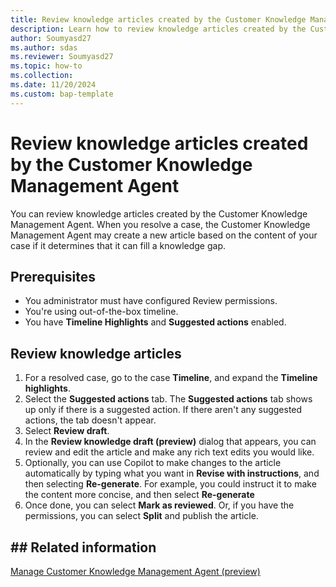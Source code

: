 ```yaml
---
title: Review knowledge articles created by the Customer Knowledge Management Agent
description: Learn how to review knowledge articles created by the Customer Knowledge Management Agent.
author: Soumyasd27
ms.author: sdas
ms.reviewer: Soumyasd27
ms.topic: how-to
ms.collection: 
ms.date: 11/20/2024
ms.custom: bap-template
---
```


# Review knowledge articles created by the Customer Knowledge Management Agent

You can review knowledge articles created by the Customer Knowledge Management Agent. When you resolve a case, the Customer Knowledge Management Agent may create a new article based on the content of your case if it determines that it can fill a knowledge gap.

## Prerequisites

- You administrator must have configured Review permissions.
- You're using out-of-the-box timeline.
- You have **Timeline Highlights** and **Suggested actions** enabled.

## Review knowledge articles

1. For a resolved case, go to the case **Timeline**, and expand the **Timeline highlights**.
1. Select the **Suggested actions** tab.
   The **Suggested actions** tab shows up only if there is a suggested action. If there aren't any suggested actions, the tab doesn't appear.
1. Select **Review draft**.
1. In the **Review knowledge draft (preview)** dialog that appears, you can review and edit the article and make any rich text edits you would like.
1. Optionally, you can use Copilot to make changes to the article automatically by typing what you want in **Revise with instructions**, and then selecting **Re-generate**. For example, you could instruct it to make the content more concise, and then select **Re-generate**
1. Once done, you can select **Mark as reviewed**. Or, if you have the permissions, you can select **Split** and publish the article.

## ## Related information

[Manage Customer Knowledge Management Agent (preview)](../administer/admin-km-agent.md#manage-customer-knowledge-management-agent-preview)